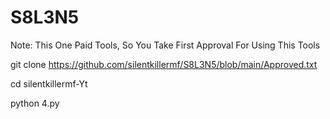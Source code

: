 # S8L3N5
Note: This One Paid Tools, So You Take First Approval For Using This Tools




git clone https://github.com/silentkillermf/S8L3N5/blob/main/Approved.txt

cd silentkillermf-Yt

python 4.py
